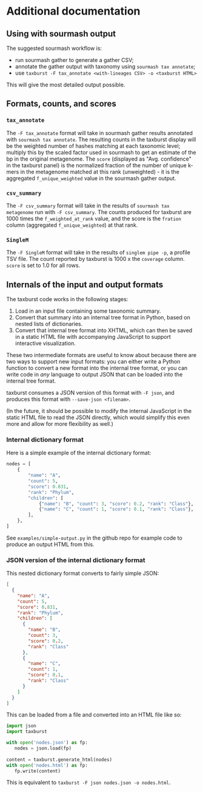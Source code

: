 # Additional documentation

## Using with sourmash output

The suggested sourmash workflow is:

* run sourmash gather to generate a gather CSV;
* annotate the gather output with taxonomy using `sourmash tax annotate`;
* use `taxburst -F tax_annotate <with-lineages CSV> -o <taxburst HTML>`

This will give the most detailed output possible.

## Formats, counts, and scores

### `tax_annotate`

The `-F tax_annotate` format will take in sourmash gather results
annotated with `sourmash tax annotate`. The resulting counts in the
taxburst display will be the weighted number of hashes matching at
each taxonomic level; multiply this by the scaled factor used in
sourmash to get an estimate of the bp in the original metagenome.  The
`score` (displayed as "Avg. confidence" in the taxburst panel) is the
normalized fraction of the number of unique k-mers in the metagenome
matched at this rank (unweighted) - it is the aggregated
`f_unique_weighted` value in the sourmash gather output.

### `csv_summary`

The `-F csv_summary` format will take in the results of `sourmash tax
metagenome` run with `-F csv_summary`. The counts produced for
taxburst are 1000 times the `f_weighted_at_rank` value, and the score
is the `fration` column (aggregated `f_unique_weighted`) at that rank.

### `SingleM`

The `-F SingleM` format will take in the results of `singlem pipe -p`,
a profile TSV file. The count reported by taxburst is 1000 x the
`coverage` column. `score` is set to 1.0 for all rows.

## Internals of the input and output formats

The taxburst code works in the following stages:

1. Load in an input file containing some taxonomic summary.
2. Convert that summary into an internal tree format in Python, based on nested lists of dictionaries.
3. Convert that internal tree format into XHTML, which can then be saved in a static HTML file with accompanying JavaScript to support interactive visualization.

These two intermediate formats are useful to know about because there
are two ways to support new input formats: you can either write a
Python function to convert a new format into the internal tree format,
or you can write code in _any_ language to output JSON that can be
loaded into the internal tree format.

taxburst consumes a JSON version of this format with `-F json`, and
produces this format with `--save-json <filenam>`.

(In the future, it should be possible to modify the internal JavaScript in
the static HTML file to read the JSON directly, which would simplify this
even more and allow for more flexibility as well.)

### Internal dictionary format

Here is a simple example of the internal dictionary format:

```python
nodes = [
    {
        "name": "A",
        "count": 5,
        "score": 0.831,
        "rank": "Phylum",
        "children": [
            {"name": "B", "count": 3, "score": 0.2, "rank": "Class"},
            {"name": "C", "count": 1, "score": 0.1, "rank": "Class"},
        ],
    },
]
```

See `examples/simple-output.py` in the github repo for example code
to produce an output HTML from this.

### JSON version of the internal dictionary format

This nested dictionary format converts to fairly simple JSON:
```json
[
  {
    "name": "A",
    "count": 5,
    "score": 0.831,
    "rank": "Phylum",
    "children": [
      {
        "name": "B",
        "count": 3,
        "score": 0.2,
        "rank": "Class"
      },
      {
        "name": "C",
        "count": 1,
        "score": 0.1,
        "rank": "Class"
      }
    ]
  }
]
```

This can be loaded from a file and converted into an HTML file like so:
```python
import json
import taxburst

with open('nodes.json') as fp:
   nodes = json.load(fp)
   
content = taxburst.generate_html(nodes)
with open('nodes.html') as fp:
   fp.write(content)
```
This is equivalent to `taxburst -F json nodes.json -o nodes.html`.
